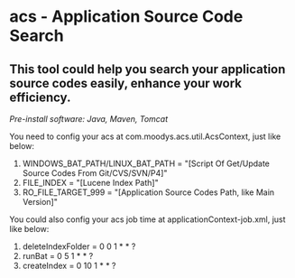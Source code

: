 # acs - Application Source Code Search #

## This tool could help you search your application source codes easily, enhance your work efficiency. ##

*Pre-install software: Java, Maven, Tomcat*
	
You need to config your acs at com.moodys.acs.util.AcsContext, just like below:

1. 	WINDOWS_BAT_PATH/LINUX_BAT_PATH = "[Script Of Get/Update Source Codes From Git/CVS/SVN/P4]"
2. 	FILE_INDEX = "[Lucene Index Path]"
3. 	RO_FILE_TARGET_999 = "[Application Source Codes Path, like Main Version]"
	
You could also config your acs job time at applicationContext-job.xml, just like below:

1. 	deleteIndexFolder = <value>0 0 1 * * ?</value>
2. 	runBat = <value>0 5 1 * * ?</value>
3. 	createIndex = <value>0 10 1 * * ?</value>
